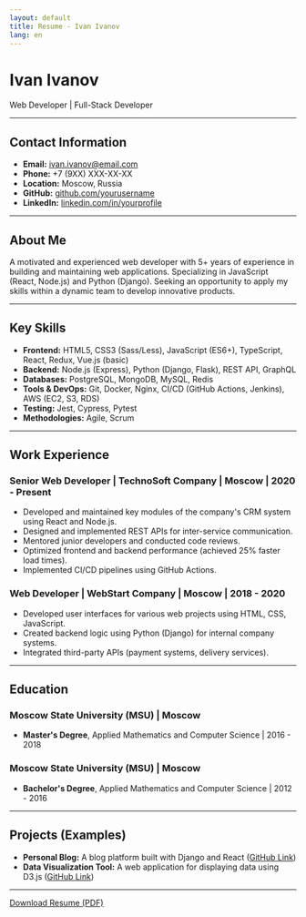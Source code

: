 ```yaml
---
layout: default
title: Resume - Ivan Ivanov
lang: en
---
```


# Ivan Ivanov
Web Developer | Full-Stack Developer

---

## Contact Information
*   **Email:** [ivan.ivanov@email.com](mailto:ivan.ivanov@email.com)
*   **Phone:** +7 (9XX) XXX-XX-XX
*   **Location:** Moscow, Russia
*   **GitHub:** [github.com/yourusername](https://github.com/yourusername)
*   **LinkedIn:** [linkedin.com/in/yourprofile](https://linkedin.com/in/yourprofile)

---

## About Me
A motivated and experienced web developer with 5+ years of experience in building and maintaining web applications. Specializing in JavaScript (React, Node.js) and Python (Django). Seeking an opportunity to apply my skills within a dynamic team to develop innovative products.

---

## Key Skills
*   **Frontend:** HTML5, CSS3 (Sass/Less), JavaScript (ES6+), TypeScript, React, Redux, Vue.js (basic)
*   **Backend:** Node.js (Express), Python (Django, Flask), REST API, GraphQL
*   **Databases:** PostgreSQL, MongoDB, MySQL, Redis
*   **Tools & DevOps:** Git, Docker, Nginx, CI/CD (GitHub Actions, Jenkins), AWS (EC2, S3, RDS)
*   **Testing:** Jest, Cypress, Pytest
*   **Methodologies:** Agile, Scrum

---

## Work Experience

### Senior Web Developer | TechnoSoft Company | Moscow | 2020 - Present
*   Developed and maintained key modules of the company's CRM system using React and Node.js.
*   Designed and implemented REST APIs for inter-service communication.
*   Mentored junior developers and conducted code reviews.
*   Optimized frontend and backend performance (achieved 25% faster load times).
*   Implemented CI/CD pipelines using GitHub Actions.

### Web Developer | WebStart Company | Moscow | 2018 - 2020
*   Developed user interfaces for various web projects using HTML, CSS, JavaScript.
*   Created backend logic using Python (Django) for internal company systems.
*   Integrated third-party APIs (payment systems, delivery services).

---

## Education

### Moscow State University (MSU) | Moscow
*   **Master's Degree**, Applied Mathematics and Computer Science | 2016 - 2018
### Moscow State University (MSU) | Moscow
*   **Bachelor's Degree**, Applied Mathematics and Computer Science | 2012 - 2016

---

## Projects (Examples)
*   **Personal Blog:** A blog platform built with Django and React ([GitHub Link](https://github.com/yourusername/blog-project))
*   **Data Visualization Tool:** A web application for displaying data using D3.js ([GitHub Link](https://github.com/yourusername/data-viz-tool))

---

<a href="../resume_en.pdf" class="download-btn" download>Download Resume (PDF)</a>